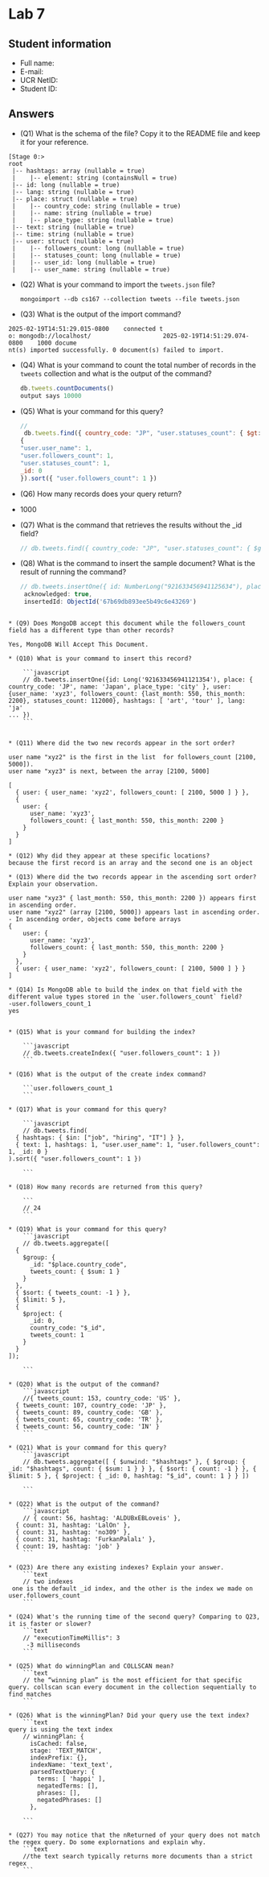 # Lab 7

## Student information

* Full name:
* E-mail:
* UCR NetID:
* Student ID:

## Answers

* (Q1) What is the schema of the file? Copy it to the README file and keep it for your reference.

```
[Stage 0:>
root                                 
 |-- hashtags: array (nullable = true)
 |    |-- element: string (containsNull = true)
 |-- id: long (nullable = true)
 |-- lang: string (nullable = true)
 |-- place: struct (nullable = true)
 |    |-- country_code: string (nullable = true)
 |    |-- name: string (nullable = true)
 |    |-- place_type: string (nullable = true)
 |-- text: string (nullable = true)
 |-- time: string (nullable = true)
 |-- user: struct (nullable = true)
 |    |-- followers_count: long (nullable = true)
 |    |-- statuses_count: long (nullable = true)
 |    |-- user_id: long (nullable = true)
 |    |-- user_name: string (nullable = true)
 ```

* (Q2) What is your command to import the `tweets.json` file?

  `
  mongoimport --db cs167 --collection tweets --file tweets.json
  `
* (Q3) What is the output of the import command?
 ```
2025-02-19T14:51:29.015-0800    connected t
o: mongodb://localhost/                    2025-02-19T14:51:29.074-0800    1000 docume
nt(s) imported successfully. 0 document(s) failed to import.                          
````

* (Q4) What is your command to count the total number of records in the `tweets` collection and what is the output of the command?

    ```javascript
    db.tweets.countDocuments()
    output says 10000
    ```

* (Q5) What is your command for this query?

    ```javascript
    //
     db.tweets.find({ country_code: "JP", "user.statuses_count": { $gt: 50000 }},
  {
    "user.user_name": 1,
    "user.followers_count": 1,
    "user.statuses_count": 1,
    _id: 0
  }).sort({ "user.followers_count": 1 })

    ```

* (Q6) How many records does your query return?
* 1000

* (Q7) What is the command that retrieves the results without the _id field?

    ```javascript
    // db.tweets.find({ country_code: "JP", "user.statuses_count": { $gt: 50000 } }, { "user.user_name": 1, "user.followers_count": 1, "user.statuses_count": 1, _id: 0 }).sort({ "user.followers_count": 1 })

    ```

* (Q8) What is the command to insert the sample document? What is the result of running the command?

    ```javascript
    // db.tweets.insertOne({ id: NumberLong("921633456941125634"), place: { country_code: "JP", name: "Japan", place_type: "city" }, user: { user_name: "xyz2", followers_count: [2100, 5000], statuses_count: 55000 }, hashtags: ["nature"], lang: "ja" })
     acknowledged: true,
     insertedId: ObjectId('67b69db893ee5b49c6e43269')

```

* (Q9) Does MongoDB accept this document while the followers_count field has a different type than other records?

Yes, MongoDB Will Accept This Document.

* (Q10) What is your command to insert this record?

    ```javascript
    // db.tweets.insertOne({id: Long('921633456941121354'), place: { country_code: 'JP', name: 'Japan', place_type: 'city' }, user: {user_name: 'xyz3', followers_count: {last_month: 550, this_month: 2200}, statuses_count: 112000}, hashtags: [ 'art', 'tour' ], lang: 'ja'
... })
    ```


* (Q11) Where did the two new records appear in the sort order?

user name "xyz2" is the first in the list  for followers_count [2100, 5000]).
user name "xyz3" is next, between the array [2100, 5000]

[
  { user: { user_name: 'xyz2', followers_count: [ 2100, 5000 ] } },
  {
    user: {
      user_name: 'xyz3',
      followers_count: { last_month: 550, this_month: 2200 }
    }
  }
]

* (Q12) Why did they appear at these specific locations?
because the first record is an array and the second one is an object

* (Q13) Where did the two records appear in the ascending sort order? Explain your observation.

user name "xyz3" { last_month: 550, this_month: 2200 }) appears first in ascending order.
user name "xyz2" (array [2100, 5000]) appears last in ascending order.
- In ascending order, objects come before arrays
{
    user: {
      user_name: 'xyz3',
      followers_count: { last_month: 550, this_month: 2200 }
    }
  },
  { user: { user_name: 'xyz2', followers_count: [ 2100, 5000 ] } }
]

* (Q14) Is MongoDB able to build the index on that field with the different value types stored in the `user.followers_count` field?
-user.followers_count_1
yes


* (Q15) What is your command for building the index?

    ```javascript
    // db.tweets.createIndex({ "user.followers_count": 1 })
    ```

* (Q16) What is the output of the create index command?

    ```user.followers_count_1
    ```

* (Q17) What is your command for this query?

    ```javascript
    // db.tweets.find(
  { hashtags: { $in: ["job", "hiring", "IT"] } },
  { text: 1, hashtags: 1, "user.user_name": 1, "user.followers_count": 1, _id: 0 }
).sort({ "user.followers_count": 1 })

    ```

* (Q18) How many records are returned from this query?

    ```
    // 24
    ```

* (Q19) What is your command for this query?
    ```javascript
    // db.tweets.aggregate([
  {
    $group: {
      _id: "$place.country_code",
      tweets_count: { $sum: 1 }
    }
  },
  { $sort: { tweets_count: -1 } },
  { $limit: 5 },
  {
    $project: {
      _id: 0,
      country_code: "$_id",
      tweets_count: 1
    }
  }
]);

    ```

* (Q20) What is the output of the command?
    ```javascript
    //{ tweets_count: 153, country_code: 'US' },
  { tweets_count: 107, country_code: 'JP' },
  { tweets_count: 89, country_code: 'GB' },
  { tweets_count: 65, country_code: 'TR' },
  { tweets_count: 56, country_code: 'IN' }
    ```

* (Q21) What is your command for this query?
    ```javascript
    // db.tweets.aggregate([ { $unwind: "$hashtags" }, { $group: { _id: "$hashtags", count: { $sum: 1 } } }, { $sort: { count: -1 } }, { $limit: 5 }, { $project: { _id: 0, hashtag: "$_id", count: 1 } } ])

    ```
    
* (Q22) What is the output of the command?
    ```javascript
    // { count: 56, hashtag: 'ALDUBxEBLoveis' },
  { count: 31, hashtag: 'LalOn' },
  { count: 31, hashtag: 'no309' },
  { count: 31, hashtag: 'FurkanPalalı' },
  { count: 19, hashtag: 'job' }
    ```
    
* (Q23) Are there any existing indexes? Explain your answer.
    ```text
    // two indexes
 one is the default _id index, and the other is the index we made on user.followers_count
    ```
    
* (Q24) What's the running time of the second query? Comparing to Q23, it is faster or slower?
    ```text
    // "executionTimeMillis": 3
     -3 milliseconds
    ```

* (Q25) What do winningPlan and COLLSCAN mean?
    ```text
    // the “winning plan” is the most efficient for that specific query. collscan scan every document in the collection sequentially to find matches
    ```

* (Q26) What is the winningPlan? Did your query use the text index?
    ```text
query is using the text index
    // winningPlan: {
      isCached: false,
      stage: 'TEXT_MATCH',
      indexPrefix: {},
      indexName: 'text_text',
      parsedTextQuery: {
        terms: [ 'happi' ],
        negatedTerms: [],
        phrases: [],
        negatedPhrases: []
      },
     
    ```

* (Q27) You may notice that the nReturned of your query does not match the regex query. Do some explornations and explain why.
    ```text
    //the text search typically returns more documents than a strict regex
    ```



